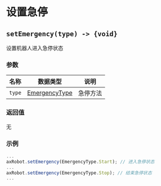 # 设置急停

## `setEmergency(type) -> {void}`

设置机器人进入急停状态
### 参数

| 名称   | 数据类型                                | 说明     |
| ------ | --------------------------------------- | -------- |
| `type` | [EmergencyType](../../../Define/Define-EmergencyType) | 急停方法 |

### 返回值

无

### 示例

```typescript
...
axRobot.setEmergency(EmergencyType.Start); // 进入急停状态
...
axRobot.setEmergency(EmergencyType.Stop); // 结束急停状态
...
```

